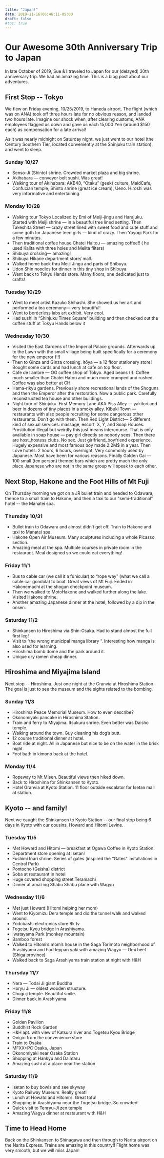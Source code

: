 ```yaml
---
title: "Japan!"
date: 2019-11-16T06:46:11-05:00
draft: false
#toc: true
---
```


# Our Awesome 30th Anniversary Trip to Japan

In late October of 2019, Sue & I traveled to Japan for our (delayed) 30th
anniversary trip.  We had an amazing time.  This is a blog post about our
adventures.

## First Stop -- Tokyo

We flew on Friday evening, 10/25/2019, to Haneda airport.  The flight
(which was on ANA) took off three hours late for no obvious reason,
and landed two hours late.  Imagine our shock when, after clearing 
customs, ANA employees flagged us down and gave us each 15,000 Yen
(around $150 each) as compensation for a late arrival!

As it was nearly midnight on Saturday night, we just went to our hotel
(the Century Southern Tier, located conveniently at the Shinjuku
train station), and went to sleep.

### Sunday 10/27
* Senso-Ji (Shinto) shrine. Crowded market plaza and big shrine. 
* Akihabara — conveyor belt sushi. Was great!
* Walking tour of Akihabara: AKB48, “Otaku” (geek) culture, MaidCafe, Confucian temple, Shinto shrine (great ice cream), Ueno. Hiroshi was very informative and entertaining. 

### Monday 10/28
* Walking tour Tokyo Localized by Emi of Meiji-jingu and Harajuku. Started with Meiji shrine — in a beautiful tree lined setting. Then Takeshita Street — crazy street lined with sweet food and cute stuff and some goth for Japanese teen girls — kind of crazy. Then Yoyogi Park for a few minutes.
* Then traditional coffee house Chatei Haitou — amazing coffee!! ( he used Kalita with three holes and Melita filters)
* Shibuya crossing— amazing!
* Shibuya Hikarie department store/ mall. 
* Walked home back thru Meiji Jingu and parts of Shibuya. 
* Udon Shin noodles for dinner in this tiny shop in Shibuya
* Went back to Tokyu Hands store. Many floors, one dedicated just to crafts!

### Tuesday 10/29
* Went to meet artist Kazuko Shihashi. She showed us her art and performed a tea ceremony— very beautiful!  
* Went to borderless labs art exhibit. Very cool.
* Had sushi in “Shinjuku Times Square” building and then checked out the coffee stuff at Tokyu Hands below it

###  Wednesday 10/30
* Visited the East Gardens of the Imperial Palace grounds. Afterwards up to the Lawn with the small village being built specifically for a ceremony for the new emperor (!!)
* Then to Ginza and Ginza crossing. Itōya — a 12 floor stationery store!  Bought some cards and had lunch at cafe on top floor. 
* Cafe de l’ambre — OG coffee shop of Tokyo. Aged beans (!). Coffee much smaller than Chatei Hatou and much more cramped and rushed. Coffee was also better at CH. 
* Hama-rikyu gardens. Previously shore recreational lands of the Shoguns and then the Emperor after the restoration. Now a public park. Carefully reconstructed tea house and other buildings. 
* Night tour of Shinjuku. First Memory Lane AKA Piss Alley — yakitori and beer in dozens of tiny places in a smoky alley. Kibuki Town  — restaurants with also people recruiting for some dangerous other restaurants. Don’t go with them. Then Red Light District— 5 different kind of sexual services: massage, escort, X, Y, and Soap Houses. Prostitution illegal but weirdly this just means intercourse. That is only available in soap house — pay girl directly so nobody sees. Then there are host_hostess clubs. No sex. Just girlfriend_boyfriend experience. Hugely expensive and most famous boy made 2.2M$ in a year. Then Love hotels: 2 hours, 6 hours, overnight. Very commonly used by Japanese. Most have been for various reasons. Finally Golden Gai — 100 small (ten person) themed bars which are pretty much the only place Japanese who are not in the same group will speak to each other. 

## Next Stop, Hakone and the Foot Hills of Mt Fuji

On Thursday morning we got on a JR bullet train and headed to Odawara,
thence to a small train to Hakone, and then a taxi to our "semi-traditional"
hotel -- the Manatei spa.  

### Thursday 10/31
* Bullet train to Odawara and almost didn’t get off. Train to Hakone and taxi to Manatei spa. 
* Hakone Open Air Museum. Many sculptures including a whole Picasso section. 
* Amazing meal at the spa.   Multiple courses in private room in the restaurant. Meal designed so we could eat everything!

### Friday 11/1
* Bus to cable car (we call it a funicular) to “rope way” (what we call a cable car gondola) to boat. Great views of Mt Fuji. Ended in Hakonemachi at the shogun checkpoint museum.
* Then we walked to MotoHakone and  walked further along the lake. Visited Hakone shrine. 
* Another amazing Japanese dinner at the hotel, followed by a dip in the onsen. 

### Saturday 11/2
* Shinkansen to Hiroshima via Shin-Osaka. Had to stand almost the full first leg!
* Visit to “the wrong municipal manga library “. Interesting how manga is also used for learning. 
* Hiroshima bomb dome and the park around it. 
* Unique dry ramen cheap dinner. 

## Hiroshima and Miyajima Island

Next stop -- Hiroshima.  Just one night at the Granvia at Hiroshima
Station.  The goal is just to see the museum and the sights related
to the bombing.

### Sunday 11/3
* Hiroshima Peace Memorial Museum. How to even describe?
* Okonomiyaki pancake in Hiroshima Station. 
* Train and ferry to Miyajima. Itsukuru shrine. Even better was Daisho temple. 
* Walking around the town. Guy cleaning his dog’s butt. 
* 12 course traditional dinner at hotel. 
* Boat ride at night. All in Japanese but nice to be on the water in the brisk night. 
* Foot bath in kimono back at the hotel. 

### Monday 11/4
* Ropeway to Mt Misen. Beautiful views then hiked down. 
* Back to Hiroshima for Shinkansen to Kyoto. 
* Hotel Granvia at Kyoto Station. 11 floor outside escalator for Isetan mall at station. 

## Kyoto -- and family!

Next we caught the Shinkansen to Kyoto Station -- our final stop being
6 days in Kyoto with our cousins, Howard and Hitomi Levine.

### Tuesday 11/5
* Met Howard and Hitomi — breakfast at Ogawa Coffee in Kyoto Station. 
* Department store opening at Isetan!
* Fushimi Inari shrine. Series of gates (inspired the “Gates” installations in Central Park)
* Pontocho (Geisha) district 
* Soba at restaurant in hotel 
* Huge covered shopping street Teramachi 
* Dinner at amazing Shabu Shabu place with Wagyu

### Wednesday 11/6
* Met just Howard (Hitomi helping her mom)
* Went to Kiyomizu Dera temple and did the tunnel walk and walked around. 
* Yodobashi electronics store 8k tv
* Togetsu Kyou bridge in Arashiyama. 
* Iwatayama Park (monkey mountain)
* Bamboo forest
* Walked to Hitomi’s mom’s house in the Saga Torimoto neighborhood of Arashiyama and had teppan yaki with amazing Wagyu — Omi beef (Shiga province)
* Walked back to Saga Arashiyama train station at night with H&H

### Thursday 11/7
* Nara — Todai Ji giant Buddha
* Horyu Ji — oldest wooden structure. 
* Chuguji temple. Beautiful smile. 
* Dinner back in Arashiyama 

### Friday 11/8
* Golden Pavilion
* Buddhist Rock Garden
* H&H apt. with view of Katsura river and Togetsu Kyou Bridge
* Onigiri from the convenience store 
* Train to Osaka
* MFXX+PC Osaka, Japan
* Okonomiyaki near Osaka Station 
* Shopping at Hankyu and Daimaru 
* Amazing sushi at a place near the station 

### Saturday 11/9
* Isetan to buy bowls and see skyway
* Kyoto Railway Museum. Really great!
* Lunch at Howatd and Hitomi’s. Great tofu!
* Shopping in Arashiyama near the Togetsu bridge. So crowded!
* Quick visit to Tenryu-Ji zen temple 
* Amazing Wagyu dinner at restaurant with H&H

## Time to Head Home

Back on the Shinkansen to Shinagawa and then through to Narita airport
on the Narita Express.  Trains are amazing in this country!!  Flight home
was very smooth, but we will miss Japan!

